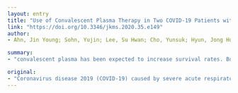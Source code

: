 ```yaml
---
layout: entry
title: "Use of Convalescent Plasma Therapy in Two COVID-19 Patients with Acute Respiratory Distress Syndrome in Korea"
link: "https://doi.org/10.3346/jkms.2020.35.e149"
author:
- Ahn, Jin Young; Sohn, Yujin; Lee, Su Hwan; Cho, Yunsuk; Hyun, Jong Hoon; Baek, Yae Jee; Jeong, Su Jin; Kim, Jung Ho; Ku, Nam Su; Yeom, Joon Sup; Roh, Juhye; Ahn, Mi Young; Chin, Bum Sik; Kim, Young Sam; Lee, Hyukmin; Yong, Dongeun; Kim, Hyun Ok; Kim, Sinyoung; Choi, Jun Yong

summary:
- "convalescent plasma has been expected to increase survival rates. Both patients presented severe pneumonia with acute respiratory distress syndrome. This is the first report of the use of convalescence plasma therapy for COVID-19 in Korea. The first report on the use in Korea of the drug infusion. Symptoms of the disease have not yet been identified. Convalescent Plasma is expected to boost survival rates as in the case with other emerging viral infections. Coronavirus-2 has not yet established its treatment."

original:
- "Coronavirus disease 2019 (COVID-19) caused by severe acute respiratory syndrome coronavirus-2 not yet has established its treatment, but convalescent plasma has been expected to increase survival rates as in the case with other emerging viral infections. We describe two cases of COVID-19 treated with convalescent plasma infusion. Both patients presented severe pneumonia with acute respiratory distress syndrome and showed a favorable outcome after the use of convalescent plasma in addition to systemic corticosteroid. To our knowledge, this is the first report of the use of convalescent plasma therapy for COVID-19 in Korea."
---
```


